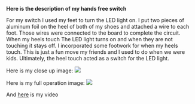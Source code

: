 **Here is the description of my hands free switch**

For my switch I used my feet to turn the LED light on. I put two pieces of aluminum foil on the heel of both of my shoes and attached a wire to each foot. Those wires were connected to the board to complete the circuit. When my heels touch The LED light turns on and when they are not touching it stays off. I incorporated some footwork for when my heels touch. This is just a fun move my friends and I used to do when we were kids. Ultimately, the heel touch acted as a switch for the LED light. 

Here is my close up image:
![](CloseUpOfSwitch.jpg)

Here is my full operation image:
![](FullOperation.jpg)

And [here](https://www.youtube.com/watch?v=PFfhdSKhBVg) is my video
